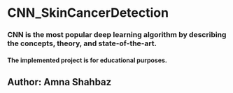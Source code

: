 # CNN_SkinCancerDetection
### CNN is the most popular deep learning algorithm by describing the concepts, theory, and state-of-the-art.
#### The implemented project is for educational purposes.

## Author: Amna Shahbaz
